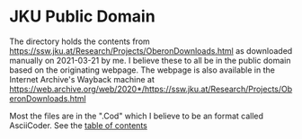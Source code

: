 JKU Public Domain
=================

The directory holds the contents from 
https://ssw.jku.at/Research/Projects/OberonDownloads.html
as downloaded manually on 2021-03-21 by me. I believe
these to all be in the public domain based on the 
originating webpage. The webpage is also available
in the Internet Archive's Wayback machine at
https://web.archive.org/web/2020*/https://ssw.jku.at/Research/Projects/OberonDownloads.html

Most the files are in the ".Cod" which I believe to be
an format called AsciiCoder. See the [table of
contents](toc.html)



